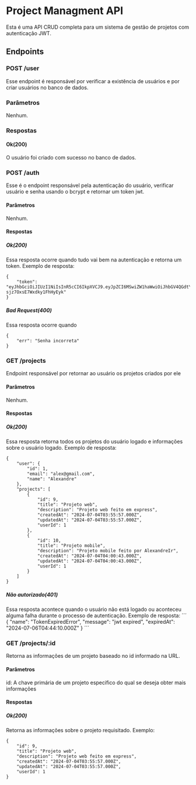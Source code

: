 # Project Managment API
Esta é uma API CRUD completa para um sistema de gestão de projetos com autenticação JWT.
## Endpoints
### POST /user
Esse endpoint é responsável por verificar a existência de usuários e por criar usuários no banco de dados.
### Parâmetros
Nenhum.
### Respostas
#### Ok(200)
O usuário foi criado com sucesso no banco de dados.
### POST /auth
Esse é o endpoint responsável pela autenticação do usuário, verificar usuário e senha usando o bcrypt e retornar um token jwt. 
#### Parâmetros
Nenhum.
#### Respostas
##### Ok(200)
Essa resposta ocorre quando tudo vai bem na autenticação e retorna um token. Exemplo de resposta:
```
{
    "token": "eyJhbGciOiJIUzI1NiIsInR5cCI6IkpXVCJ9.eyJpZCI6MSwiZW1haWwiOiJhbGV4QGdtYWlsLmNvbSIsIm5hbWUiOiJBbGV4YW5kcmUiLCJpYXQiOjE3MjA1NzU1MzYsImV4cCI6MTcyMDY2MTkzNn0.ZEpjcwYpVyOpRgc3U4nc-sjz7OxsE7Wxdky1FhHyEyk"
}
```
##### Bad Request(400)
Essa resposta ocorre quando 
```
{
    "err": "Senha incorreta"
}
```
### GET /projects
Endpoint responsável por retornar ao usuário os projetos criados por ele
#### Parâmetros
Nenhum.
#### Respostas
##### Ok(200)
Essa resposta retorna todos os projetos do usuário logado e informações sobre o usuário logado. Exemplo de resposta:

```
{
    "user": {
        "id": 1,
        "email": "alex@gmail.com",
        "name": "Alexandre"
    },
    "projects": [
        {
            "id": 9,
            "title": "Projeto web",
            "description": "Projeto web feito em express",
            "createdAt": "2024-07-04T03:55:57.000Z",
            "updatedAt": "2024-07-04T03:55:57.000Z",
            "userId": 1
        },
        {
            "id": 10,
            "title": "Projeto mobile",
            "description": "Projeto mobile feito por AlexandreIr",
            "createdAt": "2024-07-04T04:00:43.000Z",
            "updatedAt": "2024-07-04T04:00:43.000Z",
            "userId": 1
        }
    ]
}
```
##### Não autorizado(401)
Essa resposta acontece quando o usuário não está logado ou aconteceu alguma falha durante o processo de autenticação. Exemplo de resposta: 
´´´
{
    "name": "TokenExpiredError",
    "message": "jwt expired",
    "expiredAt": "2024-07-06T04:44:10.000Z"
}
´´´
### GET /projects/:id
Retorna as informações de um projeto baseado no id informado na URL.
#### Parâmetros
id: A chave primária de um projeto especifico do qual se deseja obter mais informações 
#### Respostas
##### Ok(200)
Retorna as informações sobre o projeto requisitado. Exemplo: 
```
{
    "id": 9,
    "title": "Projeto web",
    "description": "Projeto web feito em express",
    "createdAt": "2024-07-04T03:55:57.000Z",
    "updatedAt": "2024-07-04T03:55:57.000Z",
    "userId": 1
}
```


